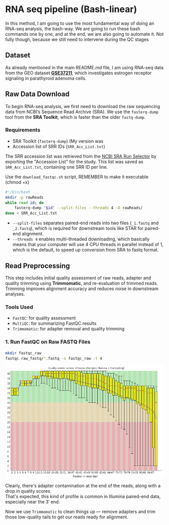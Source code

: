 # RNA seq pipeline (Bash-linear)

In this method, I am going to use the most fundamental way of doing an RNA-seq analysis, the bash-way. We are going to run these bash commands one by one, and at the end, we are also going to automate it. Not fully though, because we still need to intervene during the QC stages


## Dataset
As already mentioned in the main README.md file, I am using RNA-seq data from the GEO dataset **[GSE37211](https://www.ncbi.nlm.nih.gov/geo/query/acc.cgi?acc=GSE37211)**, which investigates estrogen receptor signaling in parathyroid adenoma cells.

## Raw Data Download
To begin RNA-seq analysis, we first need to download the raw sequencing data from NCBI’s Sequence Read Archive (SRA). We use the `fasterq-dump` tool from the **SRA Toolkit**, which is faster than the older `fastq-dump`.

### Requirements

- SRA Toolkit (`fasterq-dump`) (My version was 
- Accession list of SRR IDs (`SRR_Acc_List.txt`)

The SRR accession list was retrieved from the [NCBI SRA Run Selector](https://www.ncbi.nlm.nih.gov/Traces/study/?acc=GSE37211) by exporting the "Accession List" for the study. This list was saved as `SRR_Acc_List.txt`, containing one SRR ID per line.

Use the `download_fastqc.sh` script, REMEMBER to make it executable (chmod +x)
```bash
#!/bin/bash
mkdir -p rawReads
while read id; do
    fasterq-dump "$id" --split-files --threads 4 -O rawReads/
done < SRR_Acc_List.txt
```
- `--split-files` separates paired-end reads into two files (`_1.fastq` and `_2.fastq`), which is required for downstream tools like STAR for paired-end alignment.
- `--threads 4` enables multi-threaded downloading, which basically means that your computer will use 4 CPU threads in parallel instead of 1, which is the default, to speed up conversion from SRA to fastq format.

## Read Preprocessing
This step includes initial quality assessment of raw reads, adapter and quality trimming using **Trimmomatic**, and re-evaluation of trimmed reads. Trimming improves alignment accuracy and reduces noise in downstream analyses.

### Tools Used

- `FastQC`: for quality assessment
- `MultiQC`: for summarizing FastQC results
- `Trimmomatic`: for adapter removal and quality trimming

### 1. Run FastQC on Raw FASTQ Files

```bash
mkdir fastqc_raw
fastqc raw_fastq/*.fastq -o fastqc_raw -t 4
```
![FastQC quality plot for SRR479052](images/FASTQC.png)

Clearly, there's adapter contamination at the end of the reads, along with a drop in quality scores.  
That's expected, this kind of profile is common in Illumina paired-end data, especially near the 3′ end.

Now we use `Trimmomatic` to clean things up — remove adapters and trim those low-quality tails to get our reads ready for alignment.










